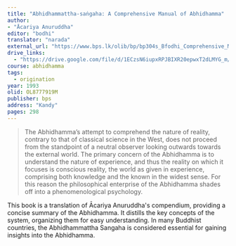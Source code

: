 ```yaml
---
title: "Abhidhammattha-saṅgaha: A Comprehensive Manual of Abhidhamma"
author: 
- "Ācariya Anuruddha"
editor: "bodhi"
translator: "narada"
external_url: "https://www.bps.lk/olib/bp/bp304s_Bfodhi_Comprehensive_Manual_of_Abhidhamma.pdf"
drive_links:
  - "https://drive.google.com/file/d/1ECzsN6iupxRPJBIXR20epwxT2dLMYG_m/view?usp=sharing"
course: abhidhamma
tags:
  - origination
year: 1993 
olid: OL8777919M
publisher: bps
address: "Kandy"
pages: 298 
---
```


> The Abhidhamma’s attempt to comprehend the nature of reality,
contrary to that of classical science in the West, does not proceed from the
standpoint of a neutral observer looking outwards towards the external
world. The primary concern of the Abhidhamma is to understand the
nature of experience, and thus the reality on which it focuses is conscious
reality, the world as given in experience, comprising both knowledge and
the known in the widest sense. For this reason the philosophical enterprise
of the Abhidhamma shades off into a phenomenological psychology.


This book is a translation of Ācariya Anuruddha's compendium, providing a concise summary of the Abhidhamma. It distills the key concepts of the system, organizing them for easy understanding. In many Buddhist countries, the Abhidhammattha Sangaha is considered essential for gaining insights into the Abhidhamma.